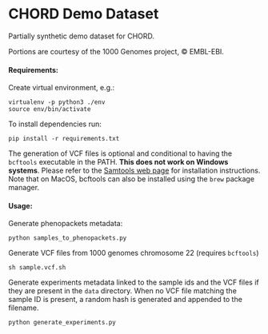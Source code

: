 # CHORD Demo Dataset

Partially synthetic demo dataset for CHORD.

Portions are courtesy of the 1000 Genomes project, &copy; EMBL-EBI.

#### Requirements:

Create virtual environment, e.g.:

```
virtualenv -p python3 ./env
source env/bin/activate
```

To install dependencies run:

```
pip install -r requirements.txt
```
The generation of VCF files is optional and conditional to having the `bcftools` executable in the PATH. **This does not work on Windows systems**.
Please refer to the [Samtools web page](http://www.htslib.org/download/) for installation instructions. Note that on MacOS, bcftools can also be installed
using the `brew` package manager.


#### Usage:

Generate phenopackets metadata:

```
python samples_to_phenopackets.py
```

Generate VCF files from 1000 genomes chromosome 22 (requires `bcftools`)
```
sh sample.vcf.sh
```

Generate experiments metadata linked to the sample ids and the VCF files
if they are present in the `data` directory. When no VCF file matching the
sample ID is present, a random hash is generated and appended to the filename.

```
python generate_experiments.py
```